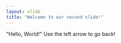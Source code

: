 ```yaml
---
layout: slide
title: "Welcome to our second slide!"
---
```

"Hello, World!"
Use the left arrow to go back!

